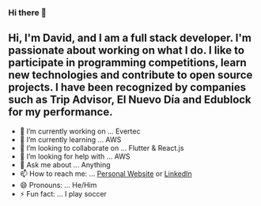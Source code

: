 ### Hi there 👋
## Hi, I'm David, and I am a full stack developer. I'm passionate about working on what I do. I like to participate in programming competitions, learn new technologies and contribute to open source projects. I have been recognized by companies such as Trip Advisor, El Nuevo Día and Edublock for my performance.

- 🔭 I’m currently working on ... Evertec
- 🌱 I’m currently learning ... AWS
- 👯 I’m looking to collaborate on ... Flutter & React.js 
- 🤔 I’m looking for help with ... AWS
- 💬 Ask me about ... Anything
- 📫 How to reach me: ... [Personal Website](https://davidmorales.in/) or [LinkedIn](https://www.linkedin.com/in/david-morales-profile/) 
- 😄 Pronouns: ... He/Him
- ⚡ Fun fact: ... I play soccer

